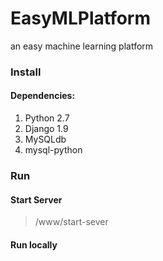# EasyMLPlatform
an easy machine learning platform
### Install
#### Dependencies:
1. Python 2.7
2. Django 1.9
3. MySQLdb
4. mysql-python

### Run

#### Start Server
> /www/start-sever

#### Run locally


